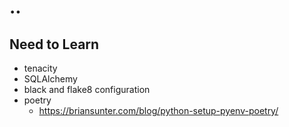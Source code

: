 # ..

## Need to Learn

- tenacity
- SQLAlchemy
- black and flake8 configuration
- poetry
  - https://briansunter.com/blog/python-setup-pyenv-poetry/
